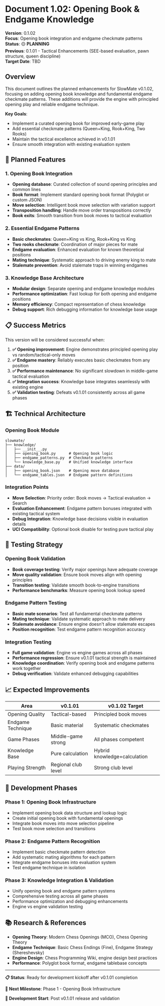 # Document 1.02: Opening Book & Endgame Knowledge

**Version**: 0.1.02  
**Focus**: Opening book integration and endgame checkmate patterns  
**Status**: 🟡 **PLANNING**  
**Previous**: 0.1.01 - Tactical Enhancements (SEE-based evaluation, pawn structure, queen discipline)  
**Target Date**: TBD

## Overview

This document outlines the planned enhancements for SlowMate v0.1.02, focusing on adding opening book knowledge and fundamental endgame checkmate patterns. These additions will provide the engine with principled opening play and reliable endgame technique.

**Key Goals**: 
- Implement a curated opening book for improved early-game play
- Add essential checkmate patterns (Queen+King, Rook+King, Two Rooks)  
- Maintain the tactical excellence achieved in v0.1.01
- Ensure smooth integration with existing evaluation system

## 🎯 Planned Features

### 1. Opening Book Integration
- **Opening database**: Curated collection of sound opening principles and common lines
- **Book format**: Implement standard opening book format (Polyglot or custom JSON)
- **Move selection**: Intelligent book move selection with variation support
- **Transposition handling**: Handle move order transpositions correctly
- **Book exits**: Smooth transition from book moves to tactical evaluation

### 2. Essential Endgame Patterns
- **Basic checkmates**: Queen+King vs King, Rook+King vs King
- **Two rooks checkmate**: Coordination of major pieces for mate
- **Endgame evaluation**: Enhanced evaluation for known theoretical positions
- **Mating technique**: Systematic approach to driving enemy king to mate
- **Stalemate prevention**: Avoid stalemate traps in winning endgames

### 3. Knowledge Base Architecture
- **Modular design**: Separate opening and endgame knowledge modules
- **Performance optimization**: Fast lookup for both opening and endgame positions
- **Memory efficiency**: Compact representation of chess knowledge
- **Debug support**: Rich debugging information for knowledge base usage

## 📋 Success Metrics

This version will be considered successful when:

1. **✅ Opening improvement**: Engine demonstrates principled opening play vs random/tactical-only moves
2. **✅ Endgame mastery**: Reliably executes basic checkmates from any position
3. **✅ Performance maintenance**: No significant slowdown in middle-game tactical evaluation  
4. **✅ Integration success**: Knowledge base integrates seamlessly with existing engine
5. **✅ Validation testing**: Defeats v0.1.01 consistently across all game phases

## 🏗️ Technical Architecture

### Opening Book Module
```
slowmate/
├── knowledge/
│   ├── __init__.py
│   ├── opening_book.py      # Opening book logic
│   ├── endgame_patterns.py  # Checkmate patterns
│   └── knowledge_base.py    # Unified knowledge interface
├── data/
│   ├── opening_book.json    # Opening move database
│   └── endgame_tables.json  # Endgame pattern definitions
```

### Integration Points
- **Move Selection**: Priority order: Book moves → Tactical evaluation → Search
- **Evaluation Enhancement**: Endgame pattern bonuses integrated with existing tactical system
- **Debug Integration**: Knowledge base decisions visible in evaluation details
- **UCI Compatibility**: Optional book disable for testing pure tactical play

## 🧪 Testing Strategy

### Opening Book Validation
- **Book coverage testing**: Verify major openings have adequate coverage
- **Move quality validation**: Ensure book moves align with opening principles
- **Transition testing**: Validate smooth book-to-engine transitions
- **Performance benchmarks**: Measure opening book lookup speed

### Endgame Pattern Testing  
- **Basic mate scenarios**: Test all fundamental checkmate patterns
- **Mating technique**: Validate systematic approach to mate delivery
- **Stalemate avoidance**: Ensure engine doesn't allow stalemate escapes
- **Position recognition**: Test endgame pattern recognition accuracy

### Integration Testing
- **Full game validation**: Engine vs engine games across all phases
- **Performance regression**: Ensure v0.1.01 tactical strength is maintained
- **Knowledge coordination**: Verify opening book and endgame patterns work together
- **Debug verification**: Validate enhanced debugging capabilities

## 📈 Expected Improvements

| Area | v0.1.01 | v0.1.02 Target |
|------|---------|----------------|
| Opening Quality | Tactical-based | Principled book moves |
| Endgame Technique | Basic material | Systematic checkmates |
| Game Phases | Middle-game strong | All phases competent |
| Knowledge Base | Pure calculation | Hybrid knowledge+calculation |
| Playing Strength | Regional club level | Strong club level |

## 🔄 Development Phases

### Phase 1: Opening Book Infrastructure
- Implement opening book data structure and lookup logic
- Create initial opening book with fundamental openings
- Integrate book moves into move selection pipeline
- Test book move selection and transitions

### Phase 2: Endgame Pattern Recognition  
- Implement basic checkmate pattern detection
- Add systematic mating algorithms for each pattern
- Integrate endgame bonuses into evaluation system
- Test endgame technique in isolation

### Phase 3: Knowledge Integration & Validation
- Unify opening book and endgame pattern systems
- Comprehensive testing across all game phases
- Performance optimization and debugging enhancements
- Engine vs engine validation testing

## 📚 Research & References

- **Opening Theory**: Modern Chess Openings (MCO), Chess Opening Theory
- **Endgame Technique**: Basic Chess Endings (Fine), Endgame Strategy (Shereshevsky)
- **Engine Design**: Chess Programming Wiki, engine design best practices
- **Performance**: Polyglot book format, endgame tablebase concepts

---

**📋 Status**: Ready for development kickoff after v0.1.01 completion

**🎯 Next Milestone**: Phase 1 - Opening Book Infrastructure

**📅 Development Start**: Post v0.1.01 release and validation
